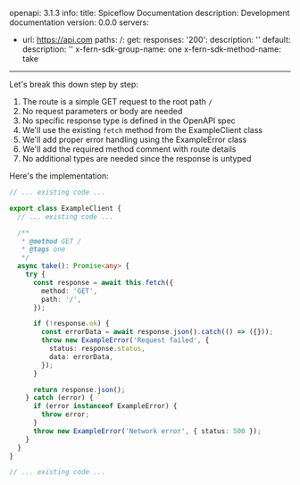 openapi: 3.1.3
info:
  title: Spiceflow Documentation
  description: Development documentation
  version: 0.0.0
servers:
  - url: https://api.com
paths:
  /:
    get:
      responses:
        '200':
          description: ''
        default:
          description: ''
      x-fern-sdk-group-name: one
      x-fern-sdk-method-name: take

---
Let's break this down step by step:

1. The route is a simple GET request to the root path `/`
2. No request parameters or body are needed
3. No specific response type is defined in the OpenAPI spec
4. We'll use the existing `fetch` method from the ExampleClient class
5. We'll add proper error handling using the ExampleError class
6. We'll add the required method comment with route details
7. No additional types are needed since the response is untyped

Here's the implementation:

```typescript:client.ts
// ... existing code ...

export class ExampleClient {
  // ... existing code ...

  /**
   * @method GET /
   * @tags one
   */
  async take(): Promise<any> {
    try {
      const response = await this.fetch({
        method: 'GET',
        path: '/',
      });

      if (!response.ok) {
        const errorData = await response.json().catch(() => ({}));
        throw new ExampleError('Request failed', {
          status: response.status,
          data: errorData,
        });
      }

      return response.json();
    } catch (error) {
      if (error instanceof ExampleError) {
        throw error;
      }
      throw new ExampleError('Network error', { status: 500 });
    }
  }
}

// ... existing code ...
```